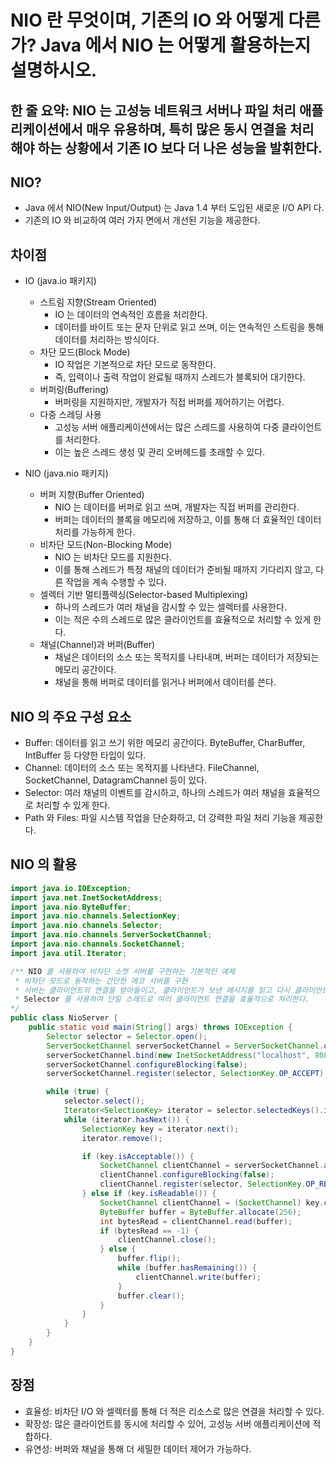 # NIO 란 무엇이며, 기존의 IO 와 어떻게 다른가? Java 에서 NIO 는 어떻게 활용하는지 설명하시오.

## 한 줄 요약: NIO 는 고성능 네트워크 서버나 파일 처리 애플리케이션에서 매우 유용하며, 특히 많은 동시 연결을 처리해야 하는 상황에서 기존 IO 보다 더 나은 성능을 발휘한다.

## NIO?
- Java 에서 NIO(New Input/Output) 는 Java 1.4 부터 도입된 새로운 I/O API 다.
- 기존의 IO 와 비교하여 여러 가지 면에서 개선된 기능을 제공한다.

## 차이점
- IO (java.io 패키지)
    - 스트림 지향(Stream Oriented)
        - IO 는 데이터의 연속적인 흐름을 처리한다.
        - 데이터를 바이트 또는 문자 단위로 읽고 쓰며, 이는 연속적인 스트림을 통해 데이터를 처리하는 방식이다.
    - 차단 모드(Block Mode)
        - IO 작업은 기본적으로 차단 모드로 동작한다.
        - 즉, 입력이나 출력 작업이 완료될 때까지 스레드가 블록되어 대기한다.
    - 버퍼링(Buffering)
        - 버퍼링을 지원하지만, 개발자가 직접 버퍼를 제어하기는 어렵다.
    - 다중 스레딩 사용
        - 고성능 서버 애플리케이션에서는 많은 스레드를 사용하여 다중 클라이언트를 처리한다.
        - 이는 높은 스레드 생성 및 관리 오버헤드를 초래할 수 있다.

- NIO (java.nio 패키지)
    - 버퍼 지향(Buffer Oriented)
        - NIO 는 데이터를 버퍼로 읽고 쓰며, 개발자는 직접 버퍼를 관리한다.
        - 버퍼는 데이터의 블록을 메모리에 저장하고, 이를 통해 더 효율적인 데이터 처리를 가능하게 한다.
    - 비차단 모드(Non-Blocking Mode)
        - NIO 는 비차단 모드를 지원한다.
        - 이를 통해 스레드가 특정 채널의 데이터가 준비될 때까지 기다리지 않고, 다른 작업을 계속 수행할 수 있다.
    - 셀렉터 기반 멀티플렉싱(Selector-based Multiplexing)
        - 하나의 스레드가 여러 채널을 감시할 수 있는 셀렉터를 사용한다.
        - 이는 적은 수의 스레드로 많은 클라이언트를 효율적으로 처리할 수 있게 한다.
    - 채널(Channel)과 버퍼(Buffer)
        - 채널은 데이터의 소스 또는 목적지를 나타내며, 버퍼는 데이터가 저장되는 메모리 공간이다.
        - 채널을 통해 버퍼로 데이터를 읽거나 버퍼에서 데이터를 쓴다.

## NIO 의 주요 구성 요소
- Buffer: 데이터를 읽고 쓰기 위한 메모리 공간이다. ByteBuffer, CharBuffer, IntBuffer 등 다양한 타입이 있다.
- Channel: 데이터의 소스 또는 목적지를 나타낸다. FileChannel, SocketChannel, DatagramChannel 등이 있다.
- Selector: 여러 채널의 이벤트를 감시하고, 하나의 스레드가 여러 채널을 효율적으로 처리할 수 있게 한다.
- Path 와 Files: 파일 시스템 작업을 단순화하고, 더 강력한 파일 처리 기능을 제공한다.

## NIO 의 활용
```Java
import java.io.IOException;
import java.net.InetSocketAddress;
import java.nio.ByteBuffer;
import java.nio.channels.SelectionKey;
import java.nio.channels.Selector;
import java.nio.channels.ServerSocketChannel;
import java.nio.channels.SocketChannel;
import java.util.Iterator;

/** NIO 를 사용하여 비차단 소켓 서버를 구현하는 기본적인 예제
 * 비차단 모드로 동작하는 간단한 에코 서버를 구현
 * 서버는 클라이언트의 연결을 받아들이고, 클라이언트가 보낸 메시지를 읽고 다시 클라이언트에게 돌려준다.
 * Selector 를 사용하여 단일 스레드로 여러 클라이언트 연결을 효율적으로 처리한다.
*/
public class NioServer {
    public static void main(String[] args) throws IOException {
        Selector selector = Selector.open();
        ServerSocketChannel serverSocketChannel = ServerSocketChannel.open();
        serverSocketChannel.bind(new InetSocketAddress("localhost", 8080));
        serverSocketChannel.configureBlocking(false);
        serverSocketChannel.register(selector, SelectionKey.OP_ACCEPT);

        while (true) {
            selector.select();
            Iterator<SelectionKey> iterator = selector.selectedKeys().iterator();
            while (iterator.hasNext()) {
                SelectionKey key = iterator.next();
                iterator.remove();

                if (key.isAcceptable()) {
                    SocketChannel clientChannel = serverSocketChannel.accept();
                    clientChannel.configureBlocking(false);
                    clientChannel.register(selector, SelectionKey.OP_READ);
                } else if (key.isReadable()) {
                    SocketChannel clientChannel = (SocketChannel) key.channel();
                    ByteBuffer buffer = ByteBuffer.allocate(256);
                    int bytesRead = clientChannel.read(buffer);
                    if (bytesRead == -1) {
                        clientChannel.close();
                    } else {
                        buffer.flip();
                        while (buffer.hasRemaining()) {
                            clientChannel.write(buffer);
                        }
                        buffer.clear();
                    }
                }
            }
        }
    }
}
```

## 장점
- 효율성: 비차단 I/O 와 셀렉터를 통해 더 적은 리소스로 많은 연결을 처리할 수 있다.
- 확장성: 많은 클라이언트를 동시에 처리할 수 있어, 고성능 서버 애플리케이션에 적합하다.
- 유연성: 버퍼와 채널을 통해 더 세밀한 데이터 제어가 가능하다.
